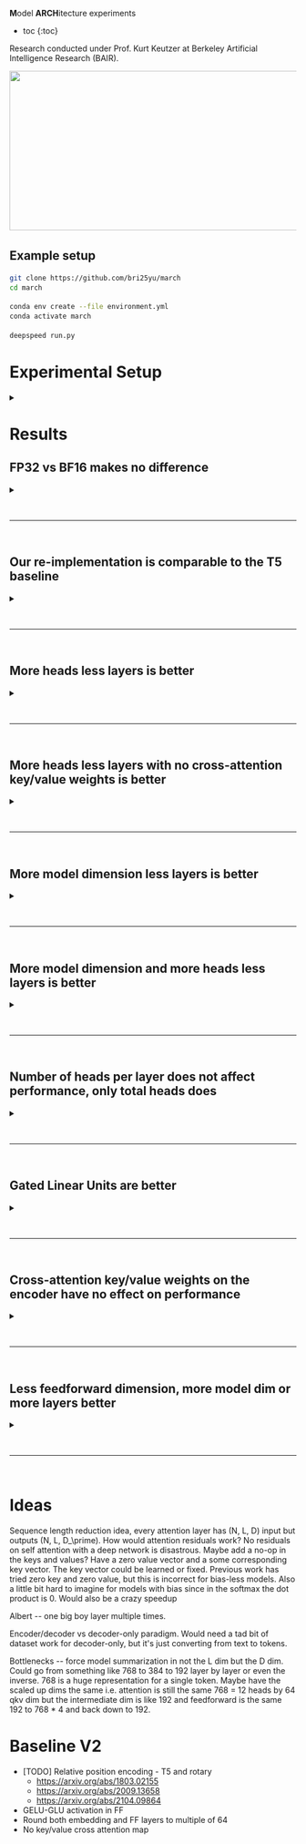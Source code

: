 **M**odel **ARCH**itecture experiments

* toc
{:toc}

Research conducted under Prof. Kurt Keutzer at Berkeley Artificial Intelligence Research (BAIR). 

<img src="http://bair.berkeley.edu/images/BAIR_Logo_BlueType_Tag.png" width="525" height="280">

## Example setup
```bash
git clone https://github.com/bri25yu/march
cd march

conda env create --file environment.yml
conda activate march

deepspeed run.py
```

# Experimental Setup

<details>
<summary></summary>

All of the following experiments are over constant data budget, model parameters, and compute unless noted otherwise. The data budget is determined by the number of steps taken and the number of tokens per step, for a total number of tokens seen over training. The model parameters is determined by counting the total number of trainable parameters in a model prior to training. The compute is approximated by how long the run took. All experiments are run on an 8 GPU DGX node consisting of 8 NVIDIA A5000 GPUs.

We train models for 1000 steps, enough for the models to start learning and to make their behavior/performance differentiable from other models. Every step, the model sees 1M tokens. Every experiment sees 1000 steps * 1M tokens per step = 1B tokens. We use the [Wikipedia](https://huggingface.co/datasets/wikipedia) dataset.

The baseline model has around 220M parameters to match with [t5-base](https://huggingface.co/t5-base) and by default every subsequent model matches this budget. Specifically, the baseline model has an encoder-decoder architecture, absolute position embeddings for the position encoding, 12 layers each in the encoder and decoder (for 24 layers total), 768 model dimension, 64 query-key-value dimension (for an equivalent 12 attention heads), and 768 * 4 = 3072 feedforward dimension.

The models are optimized using AdamW using 90% old gradient in the gradient exponential moving average (EMA) and 95% old hessian approximiation in the hessian approximation EMA (equivalently 10% new gradient and 5% new hessian approx). We use a constant learning rate schedule and a learning rate value of 1e-4. 

The models are trained in BF16, with exceptions noted otherwise. 

</details>


# Results
## FP32 vs BF16 makes no difference

<details>
<summary></summary>

![](readme_resources/model_training_precision.png)

</details>

<br><hr><br>

## Our re-implementation is comparable to the T5 baseline

<details>
<summary></summary>

![](readme_resources/baseline_t5.png)

We compare our reimplementation with the implementation in [Raffel et al, Oct 2019](https://arxiv.org/abs/1910.10683).

Our re-implementation has two differences compared to the T5-base baseline:
1. We use absolute position embeddings while T5 uses relative attention position embeddings.
    - Our position encodings require more parameters. For a max sequence length of 1024 and a dim_model of 768, we need 1024 * 768 ~ 800k parameters. For a relative attention num buckets of 32 and num_heads of 12, T5 uses 32 * 12 ~ 400 parameters.
2. Our tokenizer is trained only on wikitext-103 which transfers tokenization benefits to the training wikipedia dataset. This results in more efficient representations per token for our model and more productive training.

The relative patterning of experiments stays the same when moving from the base exps 220M params to the large exps 740M params, very cool to see. 

Obviously as training continues, the t5 baseline will outmatch our implementation. We postulate that this difference is due to the difference in positional encoding. This is reflected in the fact that our model quickly overfits i.e. train loss < val loss very early on, while the t5 model does not over fit i.e. train loss > val loss. Critically, the train loss should be > val loss since dropout is applied during training. 

</details>

<br><hr><br>

## More heads less layers is better

<details>
<summary></summary>

![](readme_resources/more_heads_less_layers.png)

</details>

<br><hr><br>

## More heads less layers with no cross-attention key/value weights is better

<details>
<summary></summary>

![](readme_resources/more_heads_less_layers_no_kv.png)

</details>

<br><hr><br>

## More model dimension less layers is better

<details>
<summary></summary>

![](readme_resources/more_dim_less_layers.png)

</details>

<br><hr><br>

## More model dimension and more heads less layers is better

<details>
<summary></summary>

![](readme_resources/more_heads_more_dim_less_layers.png)

</details>

<br><hr><br>

## Number of heads per layer does not affect performance, only total heads does

<details>
<summary></summary>

The outlier is the situation where the first 6 layers in the encoder and decoder have much fewer heads than the last 6 layers. This may signal that there is a requirement for more granular attention in the initial layers. 

![](readme_resources/scaling_heads.png)

</details>

<br><hr><br>

## Gated Linear Units are better

<details>
<summary></summary>

This is a successful replication of [Shazeer et al, Feb 2020](https://arxiv.org/abs/2002.05202).

![](readme_resources/gated_linear_units.png)

</details>

<br><hr><br>

## Cross-attention key/value weights on the encoder have no effect on performance

<details>
<summary></summary>

![](readme_resources/no_cross_attention_kv_weights.png)

</details>

<br><hr><br>

## Less feedforward dimension, more model dim or more layers better

<details>
<summary></summary>

![](readme_resources/ffdim.png)

</details>

<br><hr><br>


# Ideas
Sequence length reduction idea, every attention layer has (N, L, D) input but outputs (N, L, D_\prime). How would attention residuals work? No residuals on self attention with a deep network is disastrous. Maybe add a no-op in the keys and values? Have a zero value vector and a some corresponding key vector. The key vector could be learned or fixed. Previous work has tried zero key and zero value, but this is incorrect for bias-less models. Also a little bit hard to imagine for models with bias since in the softmax the dot product is 0. Would also be a crazy speedup

Albert -- one big boy layer multiple times.

Encoder/decoder vs decoder-only paradigm. Would need a tad bit of dataset work for decoder-only, but it's just converting from text to tokens.

Bottlenecks -- force model summarization in not the L dim but the D dim. Could go from something like 768 to 384 to 192 layer by layer or even the inverse. 768 is a huge representation for a single token. Maybe have the scaled up dims the same i.e. attention is still the same 768 = 12 heads by 64 qkv dim but the intermediate dim is like 192 and feedforward is the same 192 to 768 * 4 and back down to 192. 

# Baseline V2

- [TODO] Relative position encoding - T5 and rotary
  - https://arxiv.org/abs/1803.02155
  - https://arxiv.org/abs/2009.13658
  - https://arxiv.org/abs/2104.09864
- GELU-GLU activation in FF
- Round both embedding and FF layers to multiple of 64
- No key/value cross attention map
